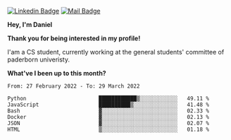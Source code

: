 [![Linkedin Badge](https://img.shields.io/badge/-LinkedIn-0e76a8?style=flat-square&logo=Linkedin&logoColor=white)](https://www.linkedin.com/in/daniel-negi-592ba3223/)
[![Mail Badge](https://img.shields.io/badge/Gmail-D14836?style=flat-square&logo=gmail&logoColor=white)](mailto:daniel.ravi.negi@googlemail.com)

**Hey, I'm Daniel**

**Thank you for being interested in my profile!**

I'am a CS student, currently working at the general students' committee of paderborn univeristy.

**What've I been up to this month?** 

<!--START_SECTION:waka-->

```text
From: 27 February 2022 - To: 29 March 2022

Python                       ████████████▒░░░░░░░░░░░░   49.11 %
JavaScript                   ██████████▒░░░░░░░░░░░░░░   41.48 %
Bash                         ▓░░░░░░░░░░░░░░░░░░░░░░░░   02.33 %
Docker                       ▓░░░░░░░░░░░░░░░░░░░░░░░░   02.13 %
JSON                         ▓░░░░░░░░░░░░░░░░░░░░░░░░   02.07 %
HTML                         ▒░░░░░░░░░░░░░░░░░░░░░░░░   01.18 %
```

<!--END_SECTION:waka-->

